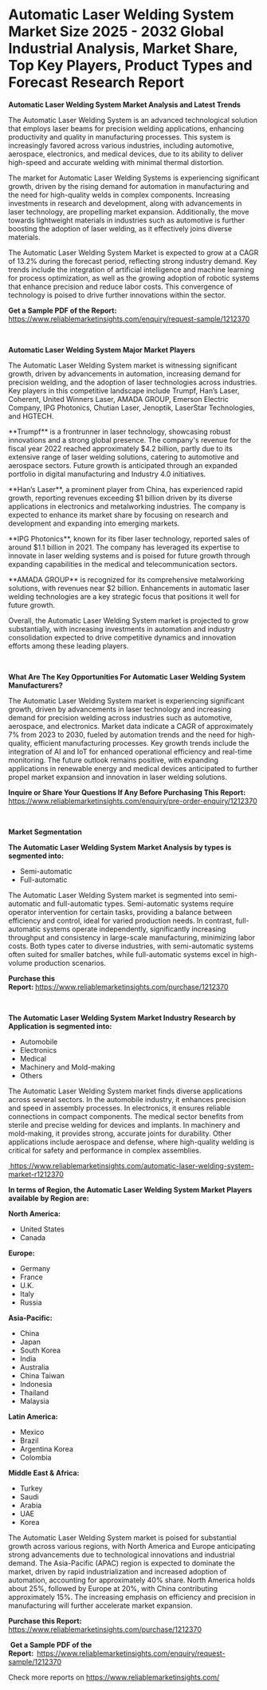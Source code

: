 <p><h1>Automatic Laser Welding System Market Size 2025 - 2032 Global Industrial Analysis, Market Share, Top Key Players, Product Types and Forecast Research Report</h1></p><p><strong>Automatic Laser Welding System Market Analysis and Latest Trends</strong></p>
<p><p>The Automatic Laser Welding System is an advanced technological solution that employs laser beams for precision welding applications, enhancing productivity and quality in manufacturing processes. This system is increasingly favored across various industries, including automotive, aerospace, electronics, and medical devices, due to its ability to deliver high-speed and accurate welding with minimal thermal distortion.</p><p>The market for Automatic Laser Welding Systems is experiencing significant growth, driven by the rising demand for automation in manufacturing and the need for high-quality welds in complex components. Increasing investments in research and development, along with advancements in laser technology, are propelling market expansion. Additionally, the move towards lightweight materials in industries such as automotive is further boosting the adoption of laser welding, as it effectively joins diverse materials.</p><p>The Automatic Laser Welding System Market is expected to grow at a CAGR of 13.2% during the forecast period, reflecting strong industry demand. Key trends include the integration of artificial intelligence and machine learning for process optimization, as well as the growing adoption of robotic systems that enhance precision and reduce labor costs. This convergence of technology is poised to drive further innovations within the sector.</p></p>
<p><strong>Get a Sample PDF of the Report:&nbsp;</strong> <a href="https://www.reliablemarketinsights.com/enquiry/request-sample/1212370?utm_campaign=3011&utm_medium=2&utm_source=Github&utm_content=ia&utm_term=24032025&utm_id=automatic-laser-welding-system">https://www.reliablemarketinsights.com/enquiry/request-sample/1212370</a></p>
<p>&nbsp;</p>
<p><strong>Automatic Laser Welding System Major Market Players</strong></p>
<p><p>The Automatic Laser Welding System market is witnessing significant growth, driven by advancements in automation, increasing demand for precision welding, and the adoption of laser technologies across industries. Key players in this competitive landscape include Trumpf, Han’s Laser, Coherent, United Winners Laser, AMADA GROUP, Emerson Electric Company, IPG Photonics, Chutian Laser, Jenoptik, LaserStar Technologies, and HGTECH.</p><p>**Trumpf** is a frontrunner in laser technology, showcasing robust innovations and a strong global presence. The company's revenue for the fiscal year 2022 reached approximately $4.2 billion, partly due to its extensive range of laser welding solutions, catering to automotive and aerospace sectors. Future growth is anticipated through an expanded portfolio in digital manufacturing and Industry 4.0 initiatives.</p><p>**Han’s Laser**, a prominent player from China, has experienced rapid growth, reporting revenues exceeding $1 billion driven by its diverse applications in electronics and metalworking industries. The company is expected to enhance its market share by focusing on research and development and expanding into emerging markets.</p><p>**IPG Photonics**, known for its fiber laser technology, reported sales of around $1.1 billion in 2021. The company has leveraged its expertise to innovate in laser welding systems and is poised for future growth through expanding capabilities in the medical and telecommunication sectors.</p><p>**AMADA GROUP** is recognized for its comprehensive metalworking solutions, with revenues near $2 billion. Enhancements in automatic laser welding technologies are a key strategic focus that positions it well for future growth.</p><p>Overall, the Automatic Laser Welding System market is projected to grow substantially, with increasing investments in automation and industry consolidation expected to drive competitive dynamics and innovation efforts among these leading players.</p></p>
<p>&nbsp;</p>
<p><strong>What Are The Key Opportunities For Automatic Laser Welding System Manufacturers?</strong></p>
<p><p>The Automatic Laser Welding System market is experiencing significant growth, driven by advancements in laser technology and increasing demand for precision welding across industries such as automotive, aerospace, and electronics. Market data indicate a CAGR of approximately 7% from 2023 to 2030, fueled by automation trends and the need for high-quality, efficient manufacturing processes. Key growth trends include the integration of AI and IoT for enhanced operational efficiency and real-time monitoring. The future outlook remains positive, with expanding applications in renewable energy and medical devices anticipated to further propel market expansion and innovation in laser welding solutions.</p></p>
<p><strong>Inquire or Share Your Questions If Any Before Purchasing This Report:</strong> <a href="https://www.reliablemarketinsights.com/enquiry/pre-order-enquiry/1212370?utm_campaign=3011&utm_medium=2&utm_source=Github&utm_content=ia&utm_term=24032025&utm_id=automatic-laser-welding-system">https://www.reliablemarketinsights.com/enquiry/pre-order-enquiry/1212370</a></p>
<p>&nbsp;</p>
<p><strong>Market Segmentation</strong></p>
<p><strong>The Automatic Laser Welding System Market Analysis by types is segmented into:</strong></p>
<p><ul><li>Semi-automatic</li><li>Full-automatic</li></ul></p>
<p><p>The Automatic Laser Welding System market is segmented into semi-automatic and full-automatic types. Semi-automatic systems require operator intervention for certain tasks, providing a balance between efficiency and control, ideal for varied production needs. In contrast, full-automatic systems operate independently, significantly increasing throughput and consistency in large-scale manufacturing, minimizing labor costs. Both types cater to diverse industries, with semi-automatic systems often suited for smaller batches, while full-automatic systems excel in high-volume production scenarios.</p></p>
<p><strong>Purchase this Report:&nbsp;</strong><a href="https://www.reliablemarketinsights.com/purchase/1212370?utm_campaign=3011&utm_medium=2&utm_source=Github&utm_content=ia&utm_term=24032025&utm_id=automatic-laser-welding-system">https://www.reliablemarketinsights.com/purchase/1212370</a></p>
<p>&nbsp;</p>
<p><strong>The Automatic Laser Welding System Market Industry Research by Application is segmented into:</strong></p>
<p><ul><li>Automobile</li><li>Electronics</li><li>Medical</li><li>Machinery and Mold-making</li><li>Others</li></ul></p>
<p><p>The Automatic Laser Welding System market finds diverse applications across several sectors. In the automobile industry, it enhances precision and speed in assembly processes. In electronics, it ensures reliable connections in compact components. The medical sector benefits from sterile and precise welding for devices and implants. In machinery and mold-making, it provides strong, accurate joints for durability. Other applications include aerospace and defense, where high-quality welding is critical for safety and performance in complex assemblies.</p></p>
<p><a href="https://www.reliablemarketinsights.com/automatic-laser-welding-system-market-r1212370?utm_campaign=3011&utm_medium=2&utm_source=Github&utm_content=ia&utm_term=24032025&utm_id=automatic-laser-welding-system">&nbsp;https://www.reliablemarketinsights.com/automatic-laser-welding-system-market-r1212370</a></p>
<p><strong>In terms of Region, the Automatic Laser Welding System Market Players available by Region are:</strong></p>
<p>
    <p> <strong> North America: </strong>
        <ul>
            <li>United States</li>
            <li>Canada</li>
        </ul>
        </p> 
    <p> <strong> Europe: </strong>
        <ul>
            <li>Germany</li>
            <li>France</li>
            <li>U.K.</li>
            <li>Italy</li>
            <li>Russia</li>
        </ul>
        </p> 
    <p> <strong> Asia-Pacific: </strong>
        <ul>
            <li>China</li>
            <li>Japan</li>
            <li>South Korea</li>
            <li>India</li>
            <li>Australia</li>
            <li>China Taiwan</li>
            <li>Indonesia</li>
            <li>Thailand</li>
            <li>Malaysia</li>
        </ul>
        </p> 
    <p> <strong> Latin America: </strong>
        <ul>
            <li>Mexico</li>
            <li>Brazil</li>
            <li>Argentina Korea</li>
            <li>Colombia</li>
        </ul>
        </p> 
    <p> <strong> Middle East & Africa: </strong>
        <ul>
            <li>Turkey</li>
            <li>Saudi</li>
            <li>Arabia</li>
            <li>UAE</li>
            <li>Korea</li>
        </ul>
    </p>
    </p>
<p><p>The Automatic Laser Welding System market is poised for substantial growth across various regions, with North America and Europe anticipating strong advancements due to technological innovations and industrial demand. The Asia-Pacific (APAC) region is expected to dominate the market, driven by rapid industrialization and increased adoption of automation, accounting for approximately 40% share. North America holds about 25%, followed by Europe at 20%, with China contributing approximately 15%. The increasing emphasis on efficiency and precision in manufacturing will further accelerate market expansion.</p></p>
<p><strong>Purchase this Report: </strong><a href="https://www.reliablemarketinsights.com/purchase/1212370?utm_campaign=3011&utm_medium=2&utm_source=Github&utm_content=ia&utm_term=24032025&utm_id=automatic-laser-welding-system">https://www.reliablemarketinsights.com/purchase/1212370</a></p>
<p>&nbsp;<strong>Get a Sample PDF of the Report:&nbsp;&nbsp;</strong><a href="https://www.reliablemarketinsights.com/enquiry/request-sample/1212370?utm_campaign=3011&utm_medium=2&utm_source=Github&utm_content=ia&utm_term=24032025&utm_id=automatic-laser-welding-system">https://www.reliablemarketinsights.com/enquiry/request-sample/1212370</a></p>
<p><strong></strong></p>
<p>Check more reports on <a href="https://www.reliablemarketinsights.com/?utm_campaign=3011&utm_medium=2&utm_source=Github&utm_content=ia&utm_term=24032025&utm_id=automatic-laser-welding-system">https://www.reliablemarketinsights.com/</a></p>